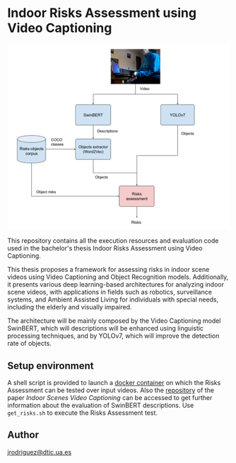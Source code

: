 # Indoor Risks Assessment using Video Captioning

![Pipeline used for evaluation](./images/risks_assessment_structure.png)

This repository contains all the execution resources and evaluation code used in the bachelor's thesis Indoor Risks Assessment using Video Captioning.

This thesis proposes a framework for assessing risks in indoor scene videos using Video Captioning and Object Recognition models. Additionally, it presents various deep learning-based architectures for analyzing indoor scene videos, with applications in fields such as robotics, surveillance systems, and Ambient Assisted Living for individuals with special needs, including the elderly and visually impaired. 

The architecture will be mainly composed by the Video Captioning model SwinBERT, which will descriptions will be enhanced using linguistic processing techniques, and by YOLOv7, which will improve the detection rate of objects.

## Setup environment

A shell script is provided to launch a [docker container](https://hub.docker.com/r/javiro01/risks-assessment) on which the Risks Assessment can be tested over input videos. Also the [repository](https://github.com/javirodrigueez/swinbert-evaluation) of the paper *Indoor Scenes Video Captioning* can be accessed to get further information about the evaluation of SwinBERT descriptions. Use ``get_risks.sh`` to execute the Risks Assessment test.

## Author

jrodriguez@dtic.ua.es